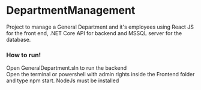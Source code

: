 # DepartmentManagement
Project to manage a General Department and it's employees using React JS for the front end,
.NET Core API for backend and MSSQL server for the database.

<h3>How to run!</h3>
<div>Open GeneralDepartment.sln to run the backend</div>

<div>Open the terminal or powershell with admin rights inside the Frontend folder and type npm start.
NodeJs must be installed</div>
